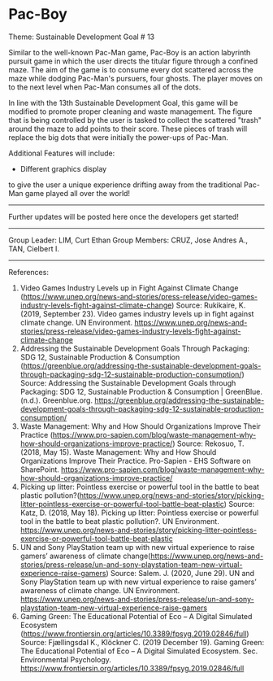 # Pac-Boy

Theme: Sustainable Development Goal # 13

Similar to the well-known Pac-Man game, Pac-Boy is an action labyrinth pursuit game in which the user directs the titular figure through a confined maze. The aim of the game is to consume every dot scattered across the maze while dodging Pac-Man's pursuers, four ghosts. The player moves on to the next level when Pac-Man consumes all of the dots.

In line with the 13th Sustainable Development Goal, this game will be modified to promote proper cleaning and waste management. The figure that is being controlled by the user is tasked to collect the scattered "trash" around the maze to add points to their score. These pieces of trash will replace the big dots that were initially the power-ups of Pac-Man.

Additional Features will include:
- Different graphics display

to give the user a unique experience drifting away from the traditional Pac-Man game played all over the world!
________________________________________________________________________________________________________________________________________________________________________________________________________________________________
Further updates will be posted here once the developers get started!
________________________________________________________________________________________________________________________________________________________________________________________________________________________________
Group Leader: LIM, Curt Ethan
Group Members: CRUZ, Jose Andres A., TAN, Cielbert I.
________________________________________________________________________________________________________________________________________________________________________________________________________________________________
References:
1. Video Games Industry Levels up in Fight Against Climate Change (https://www.unep.org/news-and-stories/press-release/video-games-industry-levels-fight-against-climate-change)
  Source: Rukikaire, K. (2019, September 23). Video games industry levels up in fight against climate change. UN Environment. https://www.unep.org/news-and-stories/press-release/video-games-industry-levels-fight-against-climate-change
2. Addressing the Sustainable Development Goals Through Packaging: SDG 12, Sustainable Production & Consumption (https://greenblue.org/addressing-the-sustainable-development-goals-through-packaging-sdg-12-sustainable-production-consumption/)
  Source: Addressing the Sustainable Development Goals through Packaging: SDG 12, Sustainable Production & Consumption | GreenBlue. (n.d.). Greenblue.org. https://greenblue.org/addressing-the-sustainable-development-goals-through-packaging-sdg-12-sustainable-production-consumption/
3. Waste Management: Why and How Should Organizations Improve Their Practice (https://www.pro-sapien.com/blog/waste-management-why-how-should-organizations-improve-practice/)
  Source: Rekosuo, T. (2018, May 15). Waste Management: Why and How Should Organizations Improve Their Practice. Pro-Sapien - EHS Software on SharePoint. https://www.pro-sapien.com/blog/waste-management-why-how-should-organizations-improve-practice/
4. Picking up litter: Pointless exercise or powerful tool in the battle to beat plastic pollution?(https://www.unep.org/news-and-stories/story/picking-litter-pointless-exercise-or-powerful-tool-battle-beat-plastic)
   Source: Katz, D. (2018, May 18). Picking up litter: Pointless exercise or powerful tool in the battle to beat plastic pollution?. UN Environment. https://www.unep.org/news-and-stories/story/picking-litter-pointless-exercise-or-powerful-tool-battle-beat-plastic
5. UN and Sony PlayStation team up with new virtual experience to raise gamers’ awareness of climate change(https://www.unep.org/news-and-stories/press-release/un-and-sony-playstation-team-new-virtual-experience-raise-gamers)
   Source: Salem. J. (2020, June 29). UN and Sony PlayStation team up with new virtual experience to raise gamers’ awareness of climate change. UN Environment. https://www.unep.org/news-and-stories/press-release/un-and-sony-playstation-team-new-virtual-experience-raise-gamers
6. Gaming Green: The Educational Potential of Eco – A Digital Simulated Ecosystem (https://www.frontiersin.org/articles/10.3389/fpsyg.2019.02846/full)
   Source: Fjællingsdal K., Klöckner C. (2019 December 19). Gaming Green: The Educational Potential of Eco – A Digital Simulated Ecosystem. Sec. Environmental Psychology. https://www.frontiersin.org/articles/10.3389/fpsyg.2019.02846/full
   

